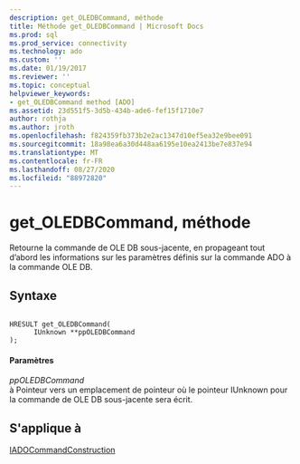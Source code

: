 ```yaml
---
description: get_OLEDBCommand, méthode
title: Méthode get_OLEDBCommand | Microsoft Docs
ms.prod: sql
ms.prod_service: connectivity
ms.technology: ado
ms.custom: ''
ms.date: 01/19/2017
ms.reviewer: ''
ms.topic: conceptual
helpviewer_keywords:
- get_OLEDBCommand method [ADO]
ms.assetid: 23d551f5-3d5b-434b-ade6-fef15f1710e7
author: rothja
ms.author: jroth
ms.openlocfilehash: f824359fb373b2e2ac1347d10ef5ea32e9bee091
ms.sourcegitcommit: 18a98ea6a30d448aa6195e10ea2413be7e837e94
ms.translationtype: MT
ms.contentlocale: fr-FR
ms.lasthandoff: 08/27/2020
ms.locfileid: "88972820"
---
```

# <a name="get_oledbcommand-method"></a>get_OLEDBCommand, méthode
Retourne la commande de OLE DB sous-jacente, en propageant tout d’abord les informations sur les paramètres définis sur la commande ADO à la commande OLE DB.  
  
## <a name="syntax"></a>Syntaxe  
  
```  
  
HRESULT get_OLEDBCommand(  
      IUnknown **ppOLEDBCommand  
);  
```  
  
#### <a name="parameters"></a>Paramètres  
 *ppOLEDBCommand*  
 à Pointeur vers un emplacement de pointeur où le pointeur IUnknown pour la commande de OLE DB sous-jacente sera écrit.  
  
## <a name="applies-to"></a>S'applique à  
 [IADOCommandConstruction](/previous-versions/windows/desktop/aa965677(v=vs.85))